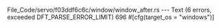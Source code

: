 File_Code/servo/f03ddf6c6c/window/window_after.rs --- Text (6 errors, exceeded DFT_PARSE_ERROR_LIMIT)
                                                                                                                                                           696     #[cfg(target_os = "windows")]

